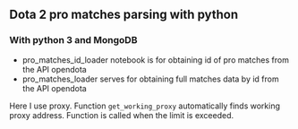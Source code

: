 ## Dota 2 pro matches parsing with python 
### With python 3 and MongoDB
- pro_matches_id_loader notebook is for obtaining id of pro matches from the API opendota
- pro_matches_loader serves for obtaining full matches data by id from the API opendota

Here I use proxy. Function `get_working_proxy` automatically finds working proxy address. Function is called when the limit is exceeded.
